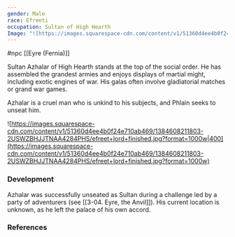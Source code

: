 ```yaml
---
gender: Male
race: Efreeti
occupation: Sultan of High Hearth
Image: "![https://images.squarespace-cdn.com/content/v1/51360d4ee4b0f24e710ab469/1384608211803-2USWZBHJJTNAA4284PHS/efreet+lord+finished.jpg?format=1000w|400](https://images.squarespace-cdn.com/content/v1/51360d4ee4b0f24e710ab469/1384608211803-2USWZBHJJTNAA4284PHS/efreet+lord+finished.jpg?format=1000w)"
---
```

 #npc [[Eyre (Fernia)]]

Sultan Azhalar of High Hearth stands at the top of the social order. He has assembled the grandest armies and enjoys displays of martial might, including exotic engines of war. His galas often involve gladiatorial matches or grand war games.

Azhalar is a cruel man who is unkind to his subjects, and Phlain seeks to unseat him.

![https://images.squarespace-cdn.com/content/v1/51360d4ee4b0f24e710ab469/1384608211803-2USWZBHJJTNAA4284PHS/efreet+lord+finished.jpg?format=1000w|400](https://images.squarespace-cdn.com/content/v1/51360d4ee4b0f24e710ab469/1384608211803-2USWZBHJJTNAA4284PHS/efreet+lord+finished.jpg?format=1000w)

### Development

Azhalar was successfully unseated as Sultan during a challenge led by a party of adventurers (see [[3-04. Eyre, the Anvil]]). His current location is unknown, as he left the palace of his own accord.

### References

